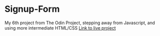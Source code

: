 # Signup-Form
My 6th project from The Odin Project, stepping away from Javascript, and using more intermediate HTML/CSS
[Link to live project](dtimput.github.io/Signup-Form)
